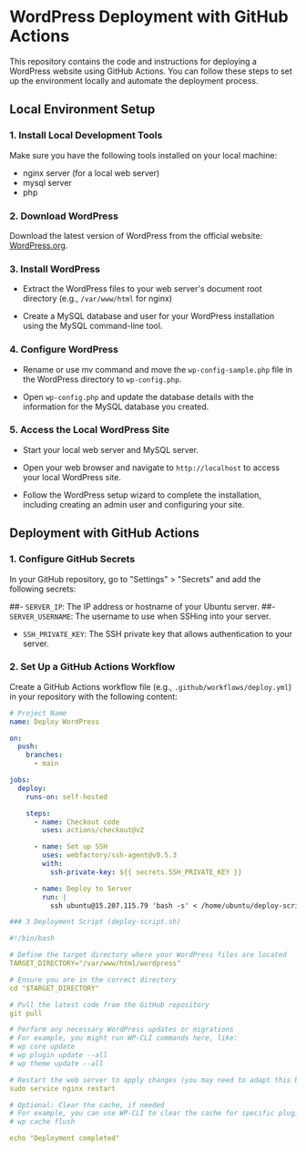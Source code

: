 # WordPress Deployment with GitHub Actions

This repository contains the code and instructions for deploying a WordPress website using GitHub Actions. You can follow these steps to set up the environment locally and automate the deployment process.

## Local Environment Setup

### 1. Install Local Development Tools

Make sure you have the following tools installed on your local machine:

- nginx server (for a local web server)
- mysql server
- php

### 2. Download WordPress

Download the latest version of WordPress from the official website: [WordPress.org](https://wordpress.org/download/).

### 3. Install WordPress

- Extract the WordPress files to your web server's document root directory (e.g., `/var/www/html` for nginx)

- Create a MySQL database and user for your WordPress installation using the MySQL command-line tool.

### 4. Configure WordPress

- Rename or use mv command and move the `wp-config-sample.php` file in the WordPress directory to `wp-config.php`.

- Open `wp-config.php` and update the database details with the information for the MySQL database you created.

### 5. Access the Local WordPress Site

- Start your local web server and MySQL server.

- Open your web browser and navigate to `http://localhost` to access your local WordPress site.

- Follow the WordPress setup wizard to complete the installation, including creating an admin user and configuring your site.

## Deployment with GitHub Actions

### 1. Configure GitHub Secrets

In your GitHub repository, go to "Settings" > "Secrets" and add the following secrets:

##- `SERVER_IP`: The IP address or hostname of your Ubuntu server.
##- `SERVER_USERNAME`: The username to use when SSHing into your server.
- `SSH_PRIVATE_KEY`: The SSH private key that allows authentication to your server.

### 2. Set Up a GitHub Actions Workflow

Create a GitHub Actions workflow file (e.g., `.github/workflows/deploy.yml`) in your repository with the following content:

```yaml
# Project Name
name: Deploy WordPress

on:
  push:
    branches:
      - main  

jobs:
  deploy:
    runs-on: self-hosted

    steps:
      - name: Checkout code
        uses: actions/checkout@v2

      - name: Set up SSH
        uses: webfactory/ssh-agent@v0.5.3
        with:
          ssh-private-key: ${{ secrets.SSH_PRIVATE_KEY }}

      - name: Deploy to Server
        run: |
          ssh ubuntu@15.207.115.79 'bash -s' < /home/ubuntu/deploy-script.sh

### 3 Deployment Script (deploy-script.sh)

#!/bin/bash

# Define the target directory where your WordPress files are located
TARGET_DIRECTORY="/var/www/html/wordpress"

# Ensure you are in the correct directory
cd "$TARGET_DIRECTORY"

# Pull the latest code from the GitHub repository
git pull

# Perform any necessary WordPress updates or migrations
# For example, you might run WP-CLI commands here, like:
# wp core update
# wp plugin update --all
# wp theme update --all

# Restart the web server to apply changes (you may need to adapt this based on your web server)
sudo service nginx restart

# Optional: Clear the cache, if needed
# For example, you can use WP-CLI to clear the cache for specific plugins or the entire site.
# wp cache flush

echo "Deployment completed"

